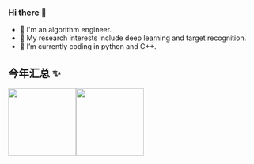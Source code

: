 ### Hi there 👋

- 🔭  I'm an algorithm engineer.
- 🌱 My research interests include deep learning and target recognition. 
- 🤔 I’m currently coding in python and C++.



## 今年汇总 ✨

<img align="" height="137px" src="https://github-readme-stats.vercel.app/api?username=MorvanLi&hide_title=true&hide_border=true&show_icons=true&include_all_commits=true&line_height=21&bg_color=0,EC6C6C,FFD479,FFFC79,73FA79&theme=graywhite&locale=cn" /><img align="" height="137px" src="https://github-readme-stats.vercel.app/api/top-langs/?username=MorvanLi&hide_title=true&hide_border=true&layout=compact&bg_color=0,73FA79,73FDFF,D783FF&theme=graywhite&locale=cn" />













